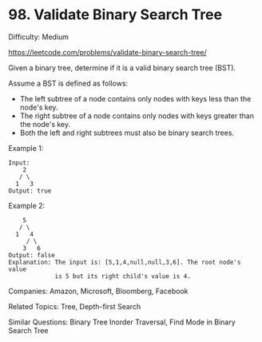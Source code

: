 # 98. Validate Binary Search Tree

Difficulty: Medium

https://leetcode.com/problems/validate-binary-search-tree/

Given a binary tree, determine if it is a valid binary search tree (BST).

Assume a BST is defined as follows:

* The left subtree of a node contains only nodes with keys less than the node's key.
* The right subtree of a node contains only nodes with keys greater than the node's key.
* Both the left and right subtrees must also be binary search trees.

Example 1:
```
Input:
    2
   / \
  1   3
Output: true
```
Example 2:
```
    5
   / \
  1   4
     / \
    3   6
Output: false
Explanation: The input is: [5,1,4,null,null,3,6]. The root node's value
             is 5 but its right child's value is 4.
```

Companies: Amazon, Microsoft, Bloomberg, Facebook

Related Topics: Tree, Depth-first Search

Similar Questions: Binary Tree Inorder Traversal, Find Mode in Binary Search Tree
